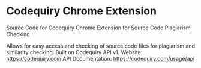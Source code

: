# Codequiry Chrome Extension
Source Code for Codequiry Chrome Extension for Source Code Plagiarism Checking

Allows for easy access and checking of source code files for plagiarism and similarity checking. Built on Codequiry API v1.
Website: https://codequiry.com
API Documentation: https://codequiry.com/usage/api
